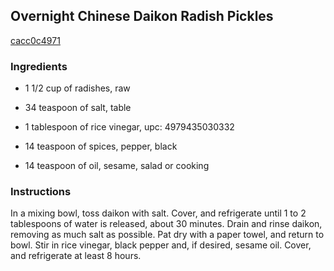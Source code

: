 ## Overnight Chinese Daikon Radish Pickles

[cacc0c4971](http://www.food.com/recipe/overnight-chinese-daikon-radish-pickles-371952)

### Ingredients

 - 1 1/2 cup of radishes, raw

 - 34 teaspoon of salt, table

 - 1 tablespoon of rice vinegar, upc: 4979435030332

 - 14 teaspoon of spices, pepper, black

 - 14 teaspoon of oil, sesame, salad or cooking

### Instructions

In a mixing bowl, toss daikon with salt. Cover, and refrigerate until 1 to 2 tablespoons of water is released, about 30 minutes. Drain and rinse daikon, removing as much salt as possible. Pat dry with a paper towel, and return to bowl. Stir in rice vinegar, black pepper and, if desired, sesame oil. Cover, and refrigerate at least 8 hours.